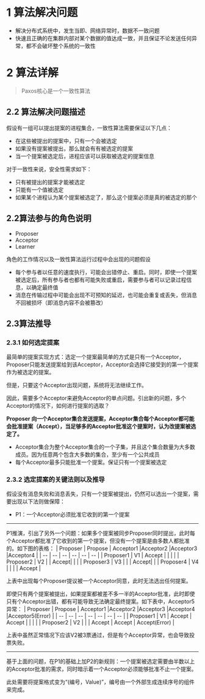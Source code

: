 
# 1 算法解决问题
+ 解决分布式系统中，发生当即、网络异常时，数据不一致问题
+ 快速且正确的在集群内部对某个数据的值达成一致，并且保证不论发送任何异常，都不会破坏整个系统的一致性
# 2 算法详解
> Paxos核心是一个一致性算法
## 2.2 算法解决问题描述
假设有一组可以提出提案的进程集合，一致性算法需要保证以下几点：
+ 在这些被提出的提案中，只有一个会被选定
+ 如果没有提案被提出，那么就会有有被选定的提案
+ 当一个提案被选定后，进程应该可以获取被选定的提案信息

对于一致性来说，安全性需求如下：
+ 只有被提出的提案才能被选定
+ 只能有一个值被选定
+ 如果某个进程认为某个提案被选定了，那么这个提案必须是真的被选定的那个

## 2.2算法参与的角色说明
+ Proposer
+ Acceptor
+ Learner

角色的工作情况以及一致性算法运行过程中会出现的问题假设
+ 每个参与者以任意的速度执行，可能会出错停止、重启。同时，即使一个提案被选定后，所有参与者也都有可能失败或重启，需要参与者可以记录过程信息，以确定最终值
+ 消息在传输过程中可能会出现不可预知的延迟，也可能会重复或丢失，但消息不回被损坏（即消息内容不会被篡改）

## 2.3算法推导
### 2.3.1 如何选定提案
最简单的提案实现方式：选定一个提案最简单的方式是只有一个Acceptor，Proposer只能发送提案给到该Acceptor，Acceptor会选择它接受到的第一个提案作为被选定的提案。    

但是，只要这个Acceptor出现问题，系统将无法继续工作。

因此，需要多个Acceptor来避免Acceptor的单点问题。引出新的问题，多个Acceptor的情况下，如何进行提案的选取？

**Proposer 向一个Acceptor集合发送提案，Acceptor集合每个Acceptor都可能会批准提案（Accept），当足够多的Acceptor批准这个提案时，认为改提案被选定了。**
+ Acceptor集合为整个Acceptor集合的一个子集，并且这个集合数量为大多数成员。因为任意两个包含大多数的集合，至少有一个公共成员
+ 每个Acceptor最多只能批准一个提案。保证只有一个提案被选定

### 2.3.2 选定提案的关键法则以及推导
假设没有消息失败和消息丢失，只有一个提案被提出，仍然可以选出一个提案，需要出现以下法则做保障：
+ P1：一个Acceptor必须批准它收到的第一个提案
-----
P1推演，引出了另外一个问题：如果多个提案被同步Proposer同时提出，此时每个Acceptor都批准了它收到的第一个提案，但没有一个提案是由多数人都批准的。如下图的表格：
| Proposer | Propose | Acceptor1 |Acceptor2 |Acceptor3 |Acceptor4 |
| -- | -- | -- | -- | -- | -- |
| Proposer1 | V1 | Accept | | | |
| Proposer2 | V2 |  | Accept| | |
| Proposer3 | V3 |  | | Accept| |
| Proposer4 | V4 |  | | | Accept |

上表中出现每个Proposer提议被一个Acceptor同意，此时无法选出任何提案。

即使只有两个提案被提出，如果提案都被差不多一半的Acceptor批准，此时即使只有个Acceptor出错，都有可能导致无法确定最终提案。如下表中，Acceptor5异常：
| Proposer | Propose | Acceptor1 |Acceptor2 |Acceptor3 |Acceptor4 |Acceptor5(Error) |
| -- | -- | -- | -- | -- | -- | -- |
| Proposer1 | V1 | Accept | Accept | | | |
| Proposer2 | V2 |  | | Accept | Accept | Accept(Error) |

上表中虽然正常情况下应该V2被3票通过，但是有个Acceptor异常，也会导致投票失败。

----
基于上面的问题，在P1的基础上加P2的新规则：一个提案被选定需要由半数以上的Acceptor批准的需求，同时暗示着一个Acceptor必须能够批准不止一个提案。

此处需要将提案格式变为“(编号，Value)”，编号由一个外部生成连续序号的组件来完成。
